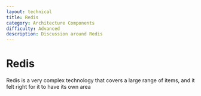 ```yaml
---
layout: technical
title: Redis
category: Architecture Components
difficulty: Advanced
description: Discussion around Redis
---
```


# Redis
Redis is a very complex technology that covers a large range of items, and it felt right for it to have its own area